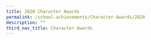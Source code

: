 ```yaml
---
title: 2020 Character Awards
permalink: /school-achievements/Character-Awards/2020
description: ""
third_nav_title: Character Awards
---
```

